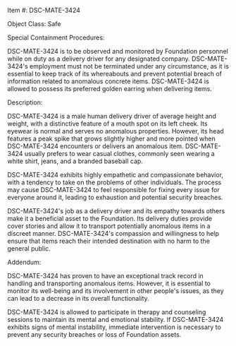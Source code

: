 Item #: DSC-MATE-3424

Object Class: Safe

Special Containment Procedures:

DSC-MATE-3424 is to be observed and monitored by Foundation personnel while on duty as a delivery driver for any designated company. DSC-MATE-3424's employment must not be terminated under any circumstance, as it is essential to keep track of its whereabouts and prevent potential breach of information related to anomalous concrete items. DSC-MATE-3424 is allowed to possess its preferred golden earring when delivering items.

Description:

DSC-MATE-3424 is a male human delivery driver of average height and weight, with a distinctive feature of a mouth spot on its left cheek. Its eyewear is normal and serves no anomalous properties. However, its head features a peak spike that grows slightly higher and more pointed when DSC-MATE-3424 encounters or delivers an anomalous item. DSC-MATE-3424 usually prefers to wear casual clothes, commonly seen wearing a white shirt, jeans, and a branded baseball cap.

DSC-MATE-3424 exhibits highly empathetic and compassionate behavior, with a tendency to take on the problems of other individuals. The process may cause DSC-MATE-3424 to feel responsible for fixing every issue for everyone around it, leading to exhaustion and potential security breaches.

DSC-MATE-3424's job as a delivery driver and its empathy towards others make it a beneficial asset to the Foundation. Its delivery duties provide cover stories and allow it to transport potentially anomalous items in a discreet manner. DSC-MATE-3424's compassion and willingness to help ensure that items reach their intended destination with no harm to the general public.

Addendum:

DSC-MATE-3424 has proven to have an exceptional track record in handling and transporting anomalous items. However, it is essential to monitor its well-being and its involvement in other people's issues, as they can lead to a decrease in its overall functionality. 

DSC-MATE-3424 is allowed to participate in therapy and counseling sessions to maintain its mental and emotional stability. If DSC-MATE-3424 exhibits signs of mental instability, immediate intervention is necessary to prevent any security breaches or loss of Foundation assets.